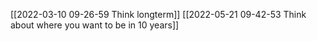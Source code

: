 [[2022-03-10 09-26-59 Think longterm]]
[[2022-05-21 09-42-53 Think about where you want to be in 10 years]]

